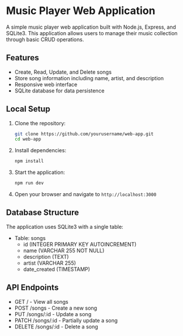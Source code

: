 # Music Player Web Application

A simple music player web application built with Node.js, Express, and SQLite3. This application allows users to manage their music collection through basic CRUD operations.

## Features

- Create, Read, Update, and Delete songs
- Store song information including name, artist, and description
- Responsive web interface
- SQLite database for data persistence

## Local Setup

1. Clone the repository:
   ```bash
   git clone https://github.com/yourusername/web-app.git
   cd web-app
   ```

2. Install dependencies:
   ```bash
   npm install
   ```

3. Start the application:
   ```bash
   npm run dev
   ```

4. Open your browser and navigate to `http://localhost:3000`

## Database Structure

The application uses SQLite3 with a single table:

- Table: songs
  - id (INTEGER PRIMARY KEY AUTOINCREMENT)
  - name (VARCHAR 255 NOT NULL)
  - description (TEXT)
  - artist (VARCHAR 255)
  - date_created (TIMESTAMP)

## API Endpoints

- GET / - View all songs
- POST /songs - Create a new song
- PUT /songs/:id - Update a song
- PATCH /songs/:id - Partially update a song
- DELETE /songs/:id - Delete a song